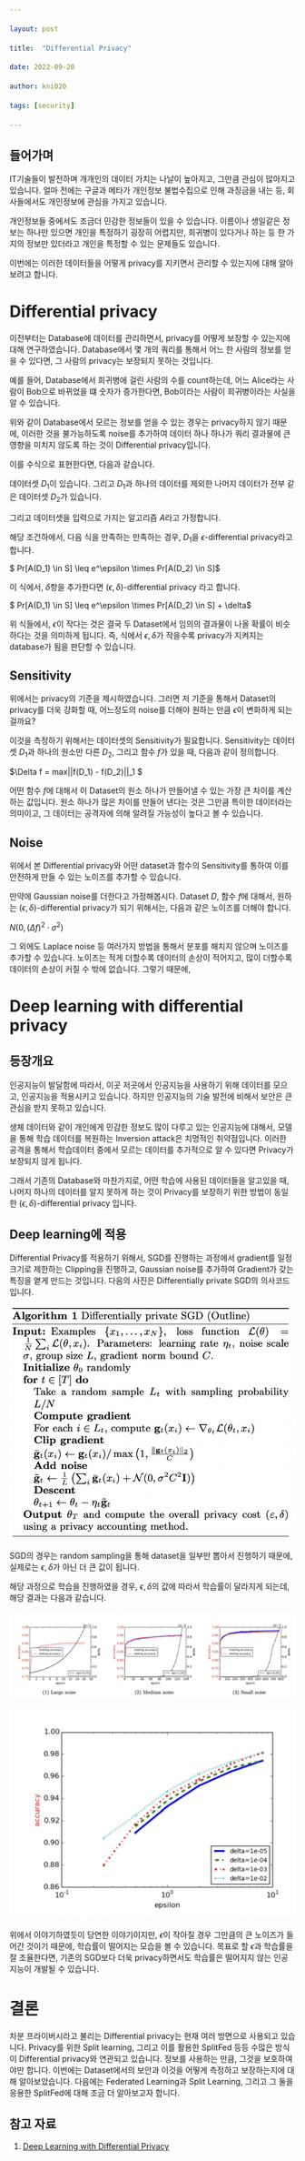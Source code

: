 ```yaml
---

layout: post

title:  "Differential Privacy"

date: 2022-09-20

author: kni020

tags: [security]

---
```


## 들어가며
IT기술들이 발전하며 개개인의 데이터 가치는 나날이 높아지고, 그만큼 관심이 많아지고 있습니다. 얼마 전에는 구글과 메타가 개인정보 불법수집으로 인해 과징금을 내는 등, 회사들에서도 개인정보에 관심을 가지고 있습니다.

개인정보들 중에서도 조금더 민감한 정보들이 있을 수 있습니다. 이름이나 생일같은 정보는 하나만 있으면 개인을 특정하기 굉장히 어렵지만, 희귀병이 있다거나 하는 등 한 가지의 정보만 있더라고 개인을 특정할 수 있는 문제들도 있습니다.

이번에는 이러한 데이터들을 어떻게 privacy를 지키면서 관리할 수 있는지에 대해 알아보려고 합니다.

# Differential privacy

이전부터는 Database에 데이터를 관리하면서, privacy를 어떻게 보장할 수 있는지에 대해 연구하였습니다. Database에서 몇 개의 쿼리를 통해서 어느 한 사람의 정보를 얻을 수 있다면, 그 사람의 privacy는 보장되지 못하는 것입니다. 

예를 들어, Database에서 희귀병에 걸린 사람의 수를 count하는데, 어느 Alice라는 사람이 Bob으로 바뀌었을 떄 숫자가 증가한다면, Bob이라는 사람이 희귀병이라는 사실을 알 수 있습니다. 

위와 같이 Database에서 모르는 정보를 얻을 수 있는 경우는 privacy하지 않기 때문에, 이러한 것을 불가능하도록 noise를 추가하여 데이터 하나 하나가 쿼리 결과물에 큰 영향을 미치지 않도록 하는 것이 Differential privacy입니다.

이를 수식으로 표현한다면, 다음과 같습니다.
 
데이터셋 $D_1$이 있습니다. 그리고 $D_1$과 하나의 데이터를 제외한 나머지 데이터가 전부 같은 데이터셋 $D_2$가 있습니다. 

그리고 데이터셋을 입력으로 가지는 알고리즘 $A$라고 가정합니다. 

해당 조건하에서, 다음 식을 만족하는 만족하는 경우, $D_1$을 $\epsilon$-differential privacy라고 합니다.

$ Pr[A(D_1) \in S] \leq e^\epsilon \times Pr[A(D_2) \in S]$

이 식에서, $\delta$항을 추가한다면 $(\epsilon, \delta)$-differential privacy 라고 합니다.

$ Pr[A(D_1) \in S] \leq e^\epsilon \times Pr[A(D_2) \in S] + \delta$

위 식들에서, $\epsilon$이 작다는 것은 결국 두 Dataset에서 임의의 결과물이 나올 확률이 비슷하다는 것을 의미하게 됩니다. 즉, 식에서 $\epsilon, \delta$가 작을수록 privacy가 지켜지는 database가 됨을 판단할 수 있습니다. 

## Sensitivity

위에서는 privacy의 기준을 제시하였습니다. 그러면 저 기준을 통해서 Dataset의 privacy를 더욱 강화할 때, 어느정도의 noise를 더해야 원하는 만큼 $\epsilon$이 변화하게 되는걸까요?

이것을 측정하기 위해서는 데이터셋의 Sensitivity가 필요합니다. Sensitivity는 데이터셋 $D_1$과 하나의 원소만 다른 $D_2$, 그리고 함수 $f$가 있을 때, 다음과 같이 정의합니다.

$\Delta f = max||f(D_1) - f(D_2)||_1 $

어떤 함수 $f$에 대해서 이 Dataset의 원소 하나가 만들어낼 수 있는 가장 큰 차이를 계산하는 값입니다. 원소 하나가 많은 차이를 만들어 낸다는 것은 그만큼 특이한 데이터라는 의미이고, 그 데이터는 공격자에 의해 알려질 가능성이 높다고 볼 수 있습니다.

## Noise

위에서 본 Differential privacy와 어떤 dataset과 함수의 Sensitivity를 통하여 이를 안전하게 만들 수 있는 노이즈를 추가할 수 있습니다. 

만약에 Gaussian noise를 더한다고 가정해봅시다. Dataset $D$, 함수 $f$에 대해서, 원하는 $(\epsilon,\delta)$-differential privacy가 되기 위해서는, 다음과 같은 노이즈를 더해야 합니다.

$N(0, (\Delta f)^2 \cdot \sigma ^2  )$

그 외에도 Laplace noise 등 여러가지 방법을 통해서 분포를 해치지 않으며 노이즈를 추가할 수 있습니다. 노이즈는 적게 더할수록 데이터의 손상이 적어지고, 많이 더할수록 데이터의 손상이 커질 수 밖에 없습니다. 그렇기 때문에, 

# Deep learning with differential privacy

## 등장개요

인공지능이 발달함에 따라서, 이곳 저곳에서 인공지능을 사용하기 위해 데이터를 모으고, 인공지능을 적용시키고 있습니다. 하지만 인공지능의 기술 발전에 비해서 보안은 큰 관심을 받지 못하고 있습니다. 

생체 데이터와 같이 개인에게 민감한 정보도 많이 다루고 있는 인공지능에 대해서, 모델을 통해 학습 데이터를 복원하는 Inversion attack은 치명적인 취약점입니다. 이러한 공격을 통해서 학습데이터 중에서 모르는 데이터를 추가적으로 알 수 있다면 Privacy가 보장되지 않게 됩니다.

그래서 기존의 Database와 마찬가지로, 어떤 학습에 사용된 데이터들을 알고있을 때, 나머지 하나의 데이터를 알지 못하게 하는 것이 Privacy를 보장하기 위한 방법이 동일한 $(\epsilon, \delta)$-differential privacy 입니다. 



## Deep learning에 적용

Differential Privacy를 적용하기 위해서, SGD를 진행하는 과정에서 gradient를 일정 크기로 제한하는 Clipping을 진행하고, Gaussian noise를 추가하여 Gradient가 갖는 특징을 옅게 만드는 것입니다. 다음의 사진은 Differentially private SGD의 의사코드입니다.  

![](/assets/images/kni020/2022-09-20.png)

SGD의 경우는 random sampling을 통해 dataset을 일부만 뽑아서 진행하기 때문에, 실제로는 $\epsilon, \delta$가 아닌 더 큰 값이 됩니다. 

해당 과정으로 학습을 진행하였을 경우, $\epsilon, \delta$의 값에 따라서 학습률이 달라지게 되는데, 해당 결과는 다음과 같습니다.

![](/assets/images/kni020/2022-09-20-2.png)

![](/assets/images/kni020/2022-09-20-3.png)

위에서 이야기하였듯이 당연한 이야기이지만, $\epsilon$이 작아질 경우 그만큼의 큰 노이즈가 들어간 것이기 때문에, 학습률이 떨어지는 모습을 볼 수 있습니다. 목표로 할 $\epsilon$과 학습률을 잘 조율한다면, 기존의 SGD보다 더욱 privacy하면서도 학습률은 떨어지지 않는 인공지능이 개발될 수 있습니다.



# 결론

차분 프라이버시라고 불리는 Differential privacy는 현재 여러 방면으로 사용되고 있습니다. Privacy를 위한 Split learning, 그리고 이를 활용한 SplitFed 등등 수많은 방식이 Differential privacy와 연관되고 있습니다. 정보를 사용하는 만큼, 그것을 보호하여야만 합니다. 이번에는 Dataset에서의 보안과 이것을 어떻게 측정하고 보장하는지에 대해 알아보았습니다. 다음에는 Federated Learning과 Split Learning, 그리고 그 둘을 응용한 SplitFed에 대해 조금 더 알아보고자 합니다.


## 참고 자료

1. [Deep Learning with Differential Privacy](https://arxiv.org/pdf/1607.00133.pdf)